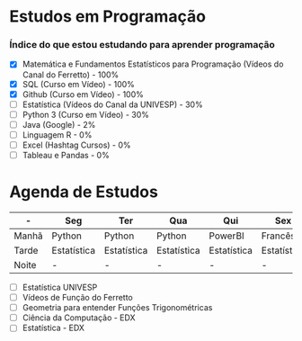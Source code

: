 # Estudos em Programação

### Índice do que estou estudando para aprender programação

- [x] Matemática e Fundamentos Estatísticos para Programação (Vídeos do Canal do Ferretto) - 100%
- [x] SQL (Curso em Vídeo) - 100%
- [x] Github (Curso em Vídeo) - 100%
- [ ] Estatística (Vídeos do Canal da UNIVESP) - 30%
- [ ] Python 3 (Curso em Vídeo) - 30%
- [ ] Java (Google) - 2%
- [ ] Linguagem R - 0%
- [ ] Excel (Hashtag Cursos) - 0%
- [ ] Tableau e Pandas - 0%

# Agenda de Estudos

|-|Seg|Ter|Qua|Qui|Sex|
|-|-|-|-|-|-|
|Manhã|Python|Python|Python|PowerBI|Francês|
|Tarde|Estatística|Estatística|Estatística|Estatística|Estatística|
|Noite|-|-|-|-|-|

- [ ] Estatística UNIVESP
- [ ] Vídeos de Função do Ferretto
- [ ] Geometria para entender Funções Trigonométricas
- [ ] Ciência da Computação - EDX
- [ ] Estatística - EDX
